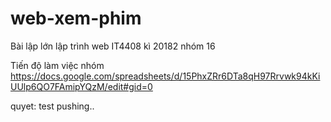 # web-xem-phim
Bài lập lớn lập trình web IT4408 kì 20182 nhóm 16

Tiến độ làm việc nhóm
https://docs.google.com/spreadsheets/d/15PhxZRr6DTa8qH97Rrvwk94kKiUUlp6QO7FAmipYQzM/edit#gid=0


quyet: test pushing..

